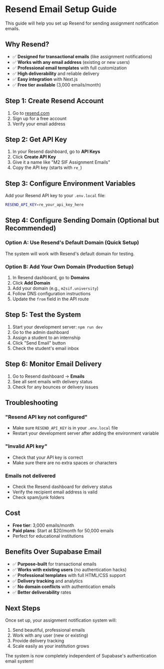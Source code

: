 # Resend Email Setup Guide

This guide will help you set up Resend for sending assignment notification emails.

## Why Resend?

- ✅ **Designed for transactional emails** (like assignment notifications)
- ✅ **Works with any email address** (existing or new users)
- ✅ **Professional email templates** with full customization
- ✅ **High deliverability** and reliable delivery
- ✅ **Easy integration** with Next.js
- ✅ **Free tier available** (3,000 emails/month)

## Step 1: Create Resend Account

1. Go to [resend.com](https://resend.com)
2. Sign up for a free account
3. Verify your email address

## Step 2: Get API Key

1. In your Resend dashboard, go to **API Keys**
2. Click **Create API Key**
3. Give it a name like "M2 SIF Assignment Emails"
4. Copy the API key (starts with `re_`)

## Step 3: Configure Environment Variables

Add your Resend API key to your `.env.local` file:

```bash
RESEND_API_KEY=re_your_api_key_here
```

## Step 4: Configure Sending Domain (Optional but Recommended)

### Option A: Use Resend's Default Domain (Quick Setup)
The system will work with Resend's default domain for testing.

### Option B: Add Your Own Domain (Production Setup)
1. In Resend dashboard, go to **Domains**
2. Click **Add Domain**
3. Add your domain (e.g., `m2sif.university`)
4. Follow DNS configuration instructions
5. Update the `from` field in the API route

## Step 5: Test the System

1. Start your development server: `npm run dev`
2. Go to the admin dashboard
3. Assign a student to an internship
4. Click "Send Email" button
5. Check the student's email inbox

## Step 6: Monitor Email Delivery

1. Go to Resend dashboard → **Emails**
2. See all sent emails with delivery status
3. Check for any bounces or delivery issues

## Troubleshooting

### "Resend API key not configured"
- Make sure `RESEND_API_KEY` is in your `.env.local` file
- Restart your development server after adding the environment variable

### "Invalid API key"
- Check that your API key is correct
- Make sure there are no extra spaces or characters

### Emails not delivered
- Check the Resend dashboard for delivery status
- Verify the recipient email address is valid
- Check spam/junk folders

## Cost

- **Free tier**: 3,000 emails/month
- **Paid plans**: Start at $20/month for 50,000 emails
- Perfect for educational institutions

## Benefits Over Supabase Email

- ✅ **Purpose-built** for transactional emails
- ✅ **Works with existing users** (no authentication hacks)
- ✅ **Professional templates** with full HTML/CSS support
- ✅ **Delivery tracking** and analytics
- ✅ **No domain conflicts** with authentication emails
- ✅ **Better deliverability** rates

## Next Steps

Once set up, your assignment notification system will:
1. Send beautiful, professional emails
2. Work with any user (new or existing)
3. Provide delivery tracking
4. Scale easily as your institution grows

The system is now completely independent of Supabase's authentication email system!
